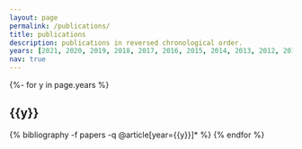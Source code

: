 ```yaml
---
layout: page
permalink: /publications/
title: publications
description: publications in reversed chronological order.
years: [2021, 2020, 2019, 2018, 2017, 2016, 2015, 2014, 2013, 2012, 2010]
nav: true
---
```

<!-- _pages/publications.md -->
<div class="publications">

{%- for y in page.years %}
  <h2 class="year">{{y}}</h2>
  {% bibliography -f papers -q @article[year={{y}}]* %}
{% endfor %}


</div>
